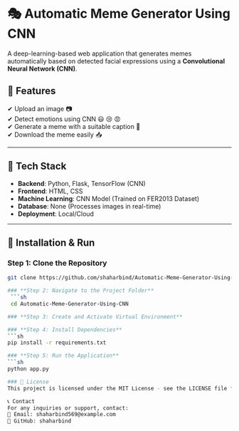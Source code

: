 # 🎭 Automatic Meme Generator Using CNN  

A deep-learning-based web application that generates memes automatically based on detected facial expressions using a **Convolutional Neural Network (CNN)**.

## 📌 Features  
✔ Upload an image 📷  
✔ Detect emotions using CNN 😃 😢 😡  
✔ Generate a meme with a suitable caption 📝  
✔ Download the meme easily 📥  

---

## 🔧 Tech Stack  
- **Backend**: Python, Flask, TensorFlow (CNN)  
- **Frontend**: HTML, CSS  
- **Machine Learning**: CNN Model (Trained on FER2013 Dataset)  
- **Database**: None (Processes images in real-time)  
- **Deployment**: Local/Cloud  

---

## 🚀 Installation & Run  
### **Step 1: Clone the Repository**  
```sh
git clone https://github.com/shaharbind/Automatic-Meme-Generator-Using-CNN.git

### **Step 2: Navigate to the Project Folder**
 ```sh
 cd Automatic-Meme-Generator-Using-CNN

### **Step 3: Create and Activate Virtual Environment**

### **Step 4: Install Dependencies**
```sh
pip install -r requirements.txt

### **Step 5: Run the Application**
```sh
python app.py

### 📜 License
This project is licensed under the MIT License - see the LICENSE file for details.

📞 Contact
For any inquiries or support, contact:
📧 Email: shaharbind569@example.com
🔗 GitHub: shaharbind